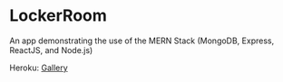 # LockerRoom

An app demonstrating the use of the MERN Stack (MongoDB, Express, ReactJS, and Node.js)

Heroku: [Gallery](https://mysterious-ravine-79152.herokuapp.com/)
